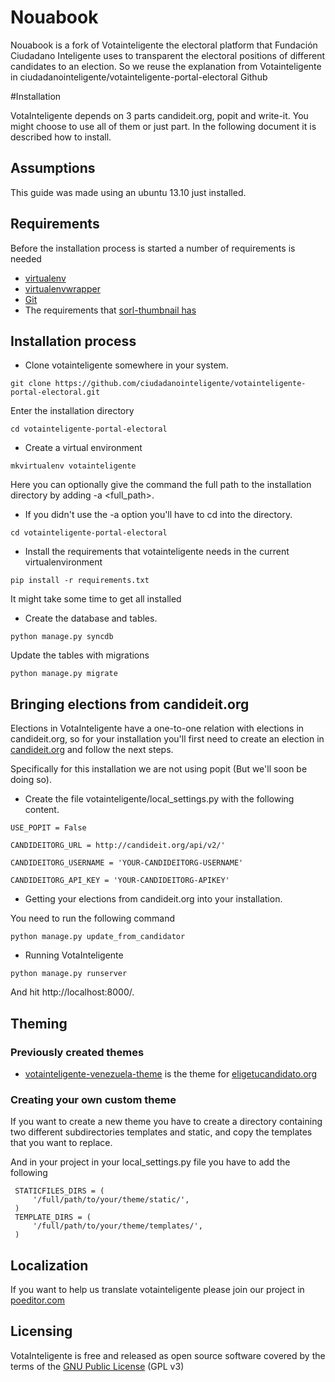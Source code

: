Nouabook
================================

Nouabook is a fork of Votainteligente the electoral platform that Fundación Ciudadano Inteligente uses to transparent the electoral positions of different candidates to an election.
So we reuse the explanation from Votainteligente in ciudadanointeligente/votainteligente-portal-electoral Github


#Installation

VotaInteligente depends on 3 parts candideit.org, popit and write-it. You might choose to use all of them or just part. In the following document it is described how to install.

## Assumptions

This guide was made using an ubuntu 13.10 just installed.

## Requirements

Before the installation process is started a number of requirements is needed

- [virtualenv](https://pypi.python.org/pypi/virtualenv)
- [virtualenvwrapper](http://virtualenvwrapper.readthedocs.org/en/latest/)
- [Git](http://git-scm.com/)
- The requirements that [sorl-thumbnail has](http://sorl-thumbnail.readthedocs.org/en/latest/requirements.html)

## Installation process

* Clone votainteligente somewhere in your system.

`git clone https://github.com/ciudadanointeligente/votainteligente-portal-electoral.git`

Enter the installation directory

`cd votainteligente-portal-electoral`

* Create a virtual environment

`mkvirtualenv votainteligente`

Here you can optionally give the command the full path to the installation directory by adding -a <full_path>.
* If you didn't use the -a option you'll have to cd into the directory.

`cd votainteligente-portal-electoral`

* Install the requirements that votainteligente needs in the current virtualenvironment

`pip install -r requirements.txt`

It might take some time to get all installed

* Create the database and tables.

`python manage.py syncdb`

Update the tables with migrations

`python manage.py migrate`

## Bringing elections from candideit.org

Elections in VotaInteligente have a one-to-one relation with elections in candideit.org, so for your installation you'll first need to create an election in [candideit.org](http://candideit.org) and follow the next steps.

Specifically for this installation we are not using popit (But we'll soon be doing so).

* Create the file votainteligente/local_settings.py with the following content.

```
USE_POPIT = False

CANDIDEITORG_URL = http://candideit.org/api/v2/'

CANDIDEITORG_USERNAME = 'YOUR-CANDIDEITORG-USERNAME'

CANDIDEITORG_API_KEY = 'YOUR-CANDIDEITORG-APIKEY'

```

* Getting your elections from candideit.org into your installation.

You need to run the following command

`python manage.py update_from_candidator`

* Running VotaInteligente

`python manage.py runserver`

And hit http://localhost:8000/.

## Theming

### Previously created themes

* [votainteligente-venezuela-theme](https://github.com/ciudadanointeligente/votainteligente-venezuela-theme) is the theme for [eligetucandidato.org](http://eligetucandidato.org/)

### Creating your own custom theme

If you want to create a new theme you have to create a directory containing two different subdirectories templates and static, and copy the templates that you want to replace.

And in your project in your local_settings.py file you have to add the following

```
 STATICFILES_DIRS = (
     '/full/path/to/your/theme/static/',
 )
 TEMPLATE_DIRS = (
     '/full/path/to/your/theme/templates/',
 )
```

## Localization

If you want to help us translate votainteligente please join our project in [poeditor.com](https://poeditor.com/join/project?hash=6a3a384490bd4d69669db94c1cc22d78)

## Licensing

VotaInteligente is free and released as open source software covered by the terms of the [GNU Public License](http://www.gnu.org/licenses/gpl-3.0.html) (GPL v3)